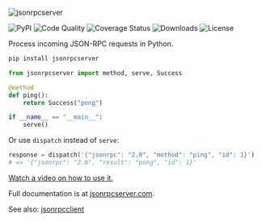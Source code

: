 <img
    alt="jsonrpcserver"
    style="margin: 0 auto;"
    src="https://github.com/explodinglabs/jsonrpcserver/blob/main/docs/logo.png?raw=true"
/>

![PyPI](https://img.shields.io/pypi/v/jsonrpcserver.svg)
![Code Quality](https://github.com/explodinglabs/jsonrpcserver/actions/workflows/code-quality.yml/badge.svg)
![Coverage Status](https://coveralls.io/repos/github/explodinglabs/jsonrpcserver/badge.svg?branch=main)
![Downloads](https://img.shields.io/pypi/dw/jsonrpcserver)
![License](https://img.shields.io/pypi/l/jsonrpcserver.svg)

Process incoming JSON-RPC requests in Python.

```sh
pip install jsonrpcserver
```

```python
from jsonrpcserver import method, serve, Success

@method
def ping():
    return Success("pong")

if __name__ == "__main__":
    serve()
```

Or use `dispatch` instead of `serve`:

```python
response = dispatch('{"jsonrpc": "2.0", "method": "ping", "id": 1}')
# => '{"jsonrpc": "2.0", "result": "pong", "id": 1}'
```

[Watch a video on how to use it.](https://www.youtube.com/watch?v=3_BMmgJaFHQ)

Full documentation is at [jsonrpcserver.com](https://www.jsonrpcserver.com/).

See also: [jsonrpcclient](https://github.com/explodinglabs/jsonrpcclient)
